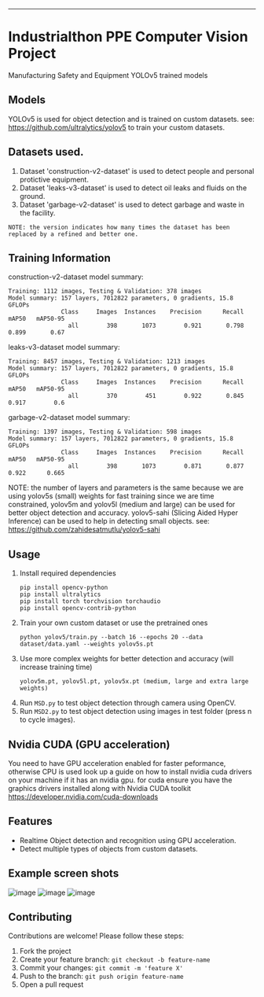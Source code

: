 ---

# Industrialthon PPE Computer Vision Project
Manufacturing Safety and Equipment YOLOv5 trained models

## Models
YOLOv5 is used for object detection and is trained on custom datasets.
see: https://github.com/ultralytics/yolov5 to train your custom datasets.

## Datasets used.
1. Dataset 'construction-v2-dataset' is used to detect people and personal protictive equipment.
2. Dataset 'leaks-v3-dataset' is used to detect oil leaks and fluids on the ground.
3. Dataset 'garbage-v2-dataset' is used to detect garbage and waste in the facility.

`NOTE: the version indicates how many times the dataset has been replaced by a refined and better one.`

## Training Information
   construction-v2-dataset model summary:
   ```
   Training: 1112 images, Testing & Validation: 378 images
   Model summary: 157 layers, 7012822 parameters, 0 gradients, 15.8 GFLOPs
                  Class     Images  Instances    Precision      Recall     mAP50   mAP50-95
                    all        398       1073        0.921       0.798     0.899       0.67
   ```
   leaks-v3-dataset model summary:
   ```
   Training: 8457 images, Testing & Validation: 1213 images
   Model summary: 157 layers, 7012822 parameters, 0 gradients, 15.8 GFLOPs
                  Class     Images  Instances    Precision      Recall     mAP50   mAP50-95
                    all        370        451        0.922       0.845     0.917        0.6
   ```
   garbage-v2-dataset model summary:
   ```
   Training: 1397 images, Testing & Validation: 598 images
   Model summary: 157 layers, 7012822 parameters, 0 gradients, 15.8 GFLOPs
                  Class     Images  Instances    Precision      Recall     mAP50   mAP50-95
                    all        398       1073        0.871       0.877     0.922      0.665
   ```
NOTE: the number of layers and parameters is the same because we are using yolov5s (small) weights for fast training
      since we are time constrained, yolov5m and yolov5l (medium and large) can be used for better object detection and
      accuracy. yolov5-sahi (Slicing Aided Hyper Inference) can be used to help in detecting small objects.
      see: https://github.com/zahidesatmutlu/yolov5-sahi
      
## Usage
1. Install required dependencies 
   ```
   pip install opencv-python
   pip install ultralytics
   pip install torch torchvision torchaudio
   pip install opencv-contrib-python
   ```
2. Train your own custom dataset or use the pretrained ones
   ```
   python yolov5/train.py --batch 16 --epochs 20 --data dataset/data.yaml --weights yolov5s.pt
   ```
3. Use more complex weights for better detection and accuracy (will increase training time)
   ```
   yolov5m.pt, yolov5l.pt, yolov5x.pt (medium, large and extra large weights)
   ```
4. Run `MSD.py` to test object detection through camera using OpenCV.
5. Run `MSD2.py` to test object detection using images in test folder (press n to cycle images).

## Nvidia CUDA (GPU acceleration)
You need to have GPU acceleration enabled for faster peformance, otherwise CPU is used
look up a guide on how to install nvidia cuda drivers on your machine if it has an nvidia gpu.
for cuda ensure you have the graphics drivers installed along with Nvidia CUDA toolkit
https://developer.nvidia.com/cuda-downloads

## Features

- Realtime Object detection and recognition using GPU acceleration.
- Detect multiple types of objects from custom datasets.

## Example screen shots
![image](https://github.com/user-attachments/assets/3fab06fe-5a8e-43d9-8e99-3e8d2776e358)
![image](https://github.com/user-attachments/assets/5666fec6-5b5b-4be2-8b69-b958610f160b)
![image](https://github.com/user-attachments/assets/fca185af-c0ea-415d-8859-9dea0380dab6)

## Contributing

Contributions are welcome! Please follow these steps:

1. Fork the project
2. Create your feature branch: `git checkout -b feature-name`
3. Commit your changes: `git commit -m 'feature X'`
4. Push to the branch: `git push origin feature-name`
5. Open a pull request
